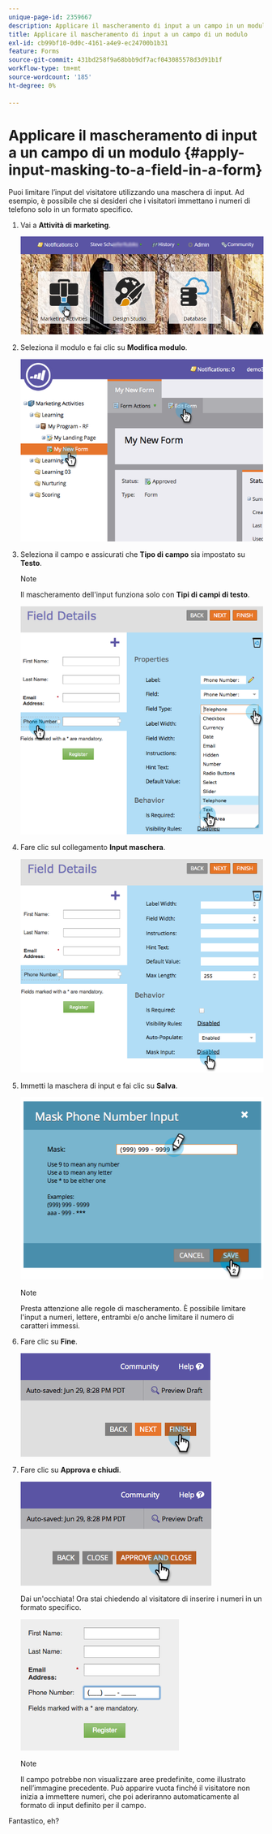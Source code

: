 ```yaml
---
unique-page-id: 2359667
description: Applicare il mascheramento di input a un campo in un modulo - Documenti Marketo - Documentazione del prodotto
title: Applicare il mascheramento di input a un campo di un modulo
exl-id: cb99bf10-0d0c-4161-a4e9-ec24700b1b31
feature: Forms
source-git-commit: 431bd258f9a68bbb9df7acf043085578d3d91b1f
workflow-type: tm+mt
source-wordcount: '185'
ht-degree: 0%

---
```


# Applicare il mascheramento di input a un campo di un modulo {#apply-input-masking-to-a-field-in-a-form}

Puoi limitare l’input del visitatore utilizzando una maschera di input. Ad esempio, è possibile che si desideri che i visitatori immettano i numeri di telefono solo in un formato specifico.

1. Vai a **Attività di marketing**.

   ![](assets/login-marketing-activities-4.png)

1. Seleziona il modulo e fai clic su **Modifica modulo**.

   ![](assets/image2014-9-15-13-3a40-3a44.png)

1. Seleziona il campo e assicurati che **Tipo di campo** sia impostato su **Testo**.

   >[!NOTE]
   >
   >Il mascheramento dell&#39;input funziona solo con **Tipi di campi di testo**.

   ![](assets/image2014-9-15-13-3a40-3a53.png)

1. Fare clic sul collegamento **Input maschera**.

   ![](assets/image2014-9-15-13-3a41-3a3.png)

1. Immetti la maschera di input e fai clic su **Salva**.

   ![](assets/image2014-9-15-13-3a41-3a14.png)

   >[!NOTE]
   >
   >Presta attenzione alle regole di mascheramento. È possibile limitare l&#39;input a numeri, lettere, entrambi e/o anche limitare il numero di caratteri immessi.

1. Fare clic su **Fine**.

   ![](assets/image2014-9-15-13-3a41-3a22.png)

1. Fare clic su **Approva e chiudi**.

   ![](assets/image2014-9-15-13-3a41-3a28.png)

   Dai un&#39;occhiata! Ora stai chiedendo al visitatore di inserire i numeri in un formato specifico.

   ![](assets/image2014-9-15-13-3a41-3a39.png)

   >[!NOTE]
   >
   >Il campo potrebbe non visualizzare aree predefinite, come illustrato nell’immagine precedente. Può apparire vuota finché il visitatore non inizia a immettere numeri, che poi aderiranno automaticamente al formato di input definito per il campo.

Fantastico, eh?
